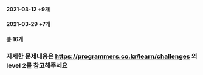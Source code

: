 #### 2021-03-12  +9개
#### 2021-03-29  +7개
#### 총 16개

### 자세한 문제내용은 https://programmers.co.kr/learn/challenges 의 level 2를 참고해주세요